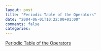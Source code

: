 ```yaml
---
layout: post
title: "Periodic Table of the Operators"
date: "2004-06-01T10:22:00+01:00"
comments: false
categories: 
---
```


<p><a href="http://www.ozonehouse.com/mark/blog/code/PeriodicTable.html">Periodic Table of the Operators</a></p>


